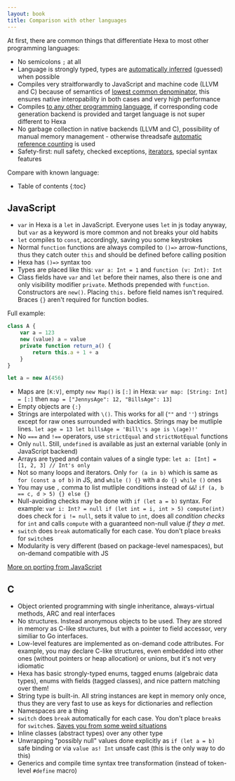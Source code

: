 ```yaml
---
layout: book
title: Comparison with other languages
---
```


At first, there are common things that differentiate Hexa to most other programming languages:

- No semicolons `;` at all
- Language is strongly typed, types are [automatically inferred](https://en.wikipedia.org/wiki/Type_inference) (guessed) when possible
- Compiles very straitforwardly to JavaScript and machine code (LLVM and C) because of semantics of [lowest common denominator](https://en.wikipedia.org/wiki/Lowest_common_denominator_(computers)),
this ensures native interopability in both cases and very high performance
- Compiles [to any other programming language](https://en.wikipedia.org/wiki/Source-to-source_compiler), if corresponding code generation backend is provided and target language is not super
different to Hexa
- No garbage collection in native backends (LLVM and C), possibility of manual memory management - otherwise 
threadsafe [automatic reference counting](https://en.wikipedia.org/wiki/Automatic_Reference_Counting) is used
- Safety-first: null safety, checked exceptions, [iterators](https://en.wikipedia.org/wiki/Iterator), special syntax features


Compare with known language:


* Table of contents
{:toc}

## JavaScript

- `var` in Hexa is a `let` in JavaScript. Everyone uses `let` in js today anyway, but `var` as a keyword is more common and not breaks your old habits
- `let` compiles to `const`, accordingly, saving you some keystrokes
- Normal `function` functions are always compiled to `()=>` arrow-functions, thus they catch outer `this`
and should be defined before calling position
- Hexa has `()=>` syntax too
- Types are placed like this: `var a: Int = 1` and `function (v: Int): Int`
- Class fields have `var` and `let` before their names, also there is one and only visibility modifier `private`.
Methods prepended with `function`. Constructors are `new()`. Placing `this.` before field names isn't required. 
Braces `{}` aren't required for function bodies.

Full example:

```js
class A {
    var a = 123
    new (value) a = value
    private function return_a() {
        return this.a + 1 + a
    }
}

let a = new A(456)
```

- Maps are `[K:V]`, empty `new Map()` is `[:]` in Hexa: `var map: [String: Int] = [:]` then `map = ["JennysAge": 12, "BillsAge": 13]`
- Empty objects are `{:}`
- Strings are interpolated with `\()`. This works for all (`""` and `''`) strings except for raw ones surrounded with backtics.
Strings may be mutliple lines. `let age = 13 let billsAge = 'Bill\'s age is \(age)!'`
- No `===` and `!==` operators, use `strictEqual` and `strictNotEqual` functions
- Only `null`. Still, `undefined` is available as just an external variable (only in JavaScript backend)
- Arrays are typed and contain values of a single type: `let a: [Int] = [1, 2, 3] // Int's only`
- Not so many loops and iterators. Only `for (a in b)` which is same as `for (const a of b)` in JS,
and `while () {}` with a `do {} while ()` ones
- You may use `,` comma to list mutliple conditions instead of `&&`! `if (a, b == c, d > 5) {} else {}`
- Null-avoiding checks may be done with `if (let a = b)` syntax.
For example: `var i: Int? = null if (let int = i, int > 5) compute(int)` does check for `i != null`, sets it value to `int`, does 
all *condition checks* for `int` and calls `compute` with a guaranteed non-null value *if they a met*.
- `switch` does `break` automatically for each case. You don't place `break`s for `switch`es
- Modularity is very different (based on package-level namespaces), but on-demand compatible with JS

[More on porting from JavaScript](https://hexalang.github.io/book/FromJavaScript.html)

## C

- Object oriented programming with single inheritance, always-virtual methods, ARC and real interfaces
- No structures. Instead anonymous objects to be used. They are stored in memory as C-like structures, but with a pointer
to field accessor, very similiar to Go interfaces.
- Low-level features are implemented as on-demand code attributes. For example, you may declare C-like structures, even embedded into
other ones (without pointers or heap allocation) or unions, but it's not very idiomatic 
- Hexa has basic strongly-typed enums, tagged enums (algebraic data types), enums with fields (tagged classes), and nice pattern matching over them!
- String type is built-in. All string instances are kept in memory only once, thus they are very fast to use as keys for dictionaries
and reflection
- Namespaces are a thing
- `switch` does `break` automatically for each case. You don't place `break`s for `switch`es. [Saves you from some weird situations](https://www.phoronix.com/scan.php?page=news_item&px=Kernel-Wimplicit-fallthrough)
- Inline classes (abstract types) over any other type
- Unwrapping "possibly null" values done explicitly as `if (let a = b)` safe binding or via `value as! Int` unsafe cast (this is the only way to do this)
- Generics and compile time syntax tree transformation (instead of token-level `#define` macro)
